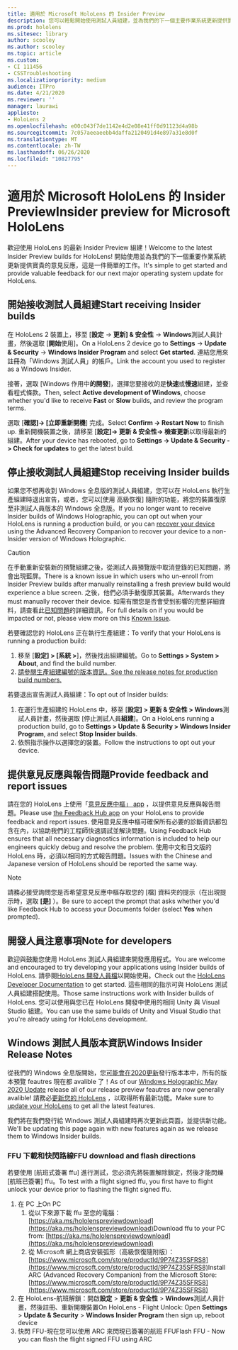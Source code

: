 ```yaml
---
title: 適用於 Microsoft HoloLens 的 Insider Preview
description: 您可以輕鬆開始使用測試人員組建，並為我們的下一個主要作業系統更新提供寶貴的意見反應，以進行 HoloLens。
ms.prod: hololens
ms.sitesec: library
author: scooley
ms.author: scooley
ms.topic: article
ms.custom:
- CI 111456
- CSSTroubleshooting
ms.localizationpriority: medium
audience: ITPro
ms.date: 4/21/2020
ms.reviewer: ''
manager: laurawi
appliesto:
- HoloLens 2
ms.openlocfilehash: e00c043f7de1142e4d2e08e41ff0d91123d4a98b
ms.sourcegitcommit: 7c057aeeaeebb4daffa2120491d4e897a31e8d0f
ms.translationtype: MT
ms.contentlocale: zh-TW
ms.lasthandoff: 06/26/2020
ms.locfileid: "10827795"
---
```

# <span data-ttu-id="78153-103">適用於 Microsoft HoloLens 的 Insider Preview</span><span class="sxs-lookup"><span data-stu-id="78153-103">Insider preview for Microsoft HoloLens</span></span>

<span data-ttu-id="78153-104">歡迎使用 HoloLens 的最新 Insider Preview 組建！</span><span class="sxs-lookup"><span data-stu-id="78153-104">Welcome to the latest Insider Preview builds for HoloLens!</span></span>  <span data-ttu-id="78153-105">開始使用並為我們的下一個重要作業系統更新提供寶貴的意見反應，這是一件簡單的工作。</span><span class="sxs-lookup"><span data-stu-id="78153-105">It's simple to get started and provide valuable feedback for our next major operating system update for HoloLens.</span></span>

## <span data-ttu-id="78153-106">開始接收測試人員組建</span><span class="sxs-lookup"><span data-stu-id="78153-106">Start receiving Insider builds</span></span>

<span data-ttu-id="78153-107">在 HoloLens 2 裝置上，移至 [**設定**  ->  **更新] & 安全性**  ->  **Windows**測試人員計畫，然後選取 [**開始**使用]。</span><span class="sxs-lookup"><span data-stu-id="78153-107">On a HoloLens 2 device go to **Settings** -> **Update & Security** -> **Windows Insider Program** and select **Get started**.</span></span> <span data-ttu-id="78153-108">連結您用來註冊為「Windows 測試人員」的帳戶。</span><span class="sxs-lookup"><span data-stu-id="78153-108">Link the account you used to register as a Windows Insider.</span></span>

<span data-ttu-id="78153-109">接著，選取 [Windows 作用中**的開發**]，選擇您要接收的是**快速**或**慢速**組建，並查看程式條款。</span><span class="sxs-lookup"><span data-stu-id="78153-109">Then, select **Active development of Windows**, choose whether you'd like to receive **Fast** or **Slow** builds, and review the program terms.</span></span>

<span data-ttu-id="78153-110">選取 [**確認]-> [立即重新開機**] 完成。</span><span class="sxs-lookup"><span data-stu-id="78153-110">Select **Confirm -> Restart Now** to finish up.</span></span> <span data-ttu-id="78153-111">重新開機裝置之後，請移至 [**設定]-> 更新 & 安全性-> 檢查更新**以取得最新的組建。</span><span class="sxs-lookup"><span data-stu-id="78153-111">After your device has rebooted, go to **Settings -> Update & Security -> Check for updates** to get the latest build.</span></span>

## <span data-ttu-id="78153-112">停止接收測試人員組建</span><span class="sxs-lookup"><span data-stu-id="78153-112">Stop receiving Insider builds</span></span>

<span data-ttu-id="78153-113">如果您不想再收到 Windows 全息版的測試人員組建，您可以在 HoloLens 執行生產組建時退出宣告，或者，您可以[使用 [](hololens-recovery.md)高級恢復] 隨附的功能，將您的裝置復原至非測試人員版本的 Windows 全息版。</span><span class="sxs-lookup"><span data-stu-id="78153-113">If you no longer want to receive Insider builds of Windows Holographic, you can opt out when your HoloLens is running a production build, or you can [recover your device](hololens-recovery.md) using the Advanced Recovery Companion to recover your device to a non-Insider version of Windows Holographic.</span></span>

> [!CAUTION]
> <span data-ttu-id="78153-114">在手動重新安裝新的預覽組建之後，從測試人員預覽版中取消登錄的已知問題，將會出現藍屏。</span><span class="sxs-lookup"><span data-stu-id="78153-114">There is a known issue in which users who un-enroll from Insider Preview builds after manually reinstalling a fresh preview build would experience a blue screen.</span></span> <span data-ttu-id="78153-115">之後，他們必須手動復原其裝置。</span><span class="sxs-lookup"><span data-stu-id="78153-115">Afterwards they must manually recover their device.</span></span> <span data-ttu-id="78153-116">如需有關您是否會受到影響的完整詳細資料，請查看此[已知問題](https://docs.microsoft.com/hololens/hololens-known-issues?source=docs#blue-screen-is-shown-after-unenrolling-from-insider-preview-builds-on-a-device-reflashed-with-a-insider-build)的詳細資訊。</span><span class="sxs-lookup"><span data-stu-id="78153-116">For full details on if you would be impacted or not, please view more on this [Known Issue](https://docs.microsoft.com/hololens/hololens-known-issues?source=docs#blue-screen-is-shown-after-unenrolling-from-insider-preview-builds-on-a-device-reflashed-with-a-insider-build).</span></span>

<span data-ttu-id="78153-117">若要確認您的 HoloLens 正在執行生產組建：</span><span class="sxs-lookup"><span data-stu-id="78153-117">To verify that your HoloLens is running a production build:</span></span>

1. <span data-ttu-id="78153-118">移至 [**設定] > [系統 >**]，然後找出組建編號。</span><span class="sxs-lookup"><span data-stu-id="78153-118">Go to **Settings > System > About**, and find the build number.</span></span>
1. [<span data-ttu-id="78153-119">請參閱生產組建編號的版本資訊。</span><span class="sxs-lookup"><span data-stu-id="78153-119">See the release notes for production build numbers.</span></span>](hololens-release-notes.md)

<span data-ttu-id="78153-120">若要退出宣告測試人員組建：</span><span class="sxs-lookup"><span data-stu-id="78153-120">To opt out of Insider builds:</span></span>

1. <span data-ttu-id="78153-121">在運行生產組建的 HoloLens 中，移至 [**設定] > 更新 & 安全性 > Windows**測試人員計畫，然後選取 [停止測試人員**組建**]。</span><span class="sxs-lookup"><span data-stu-id="78153-121">On a HoloLens running a production build, go to **Settings > Update & Security > Windows Insider Program**, and select **Stop Insider builds**.</span></span>
1. <span data-ttu-id="78153-122">依照指示操作以選擇您的裝置。</span><span class="sxs-lookup"><span data-stu-id="78153-122">Follow the instructions to opt out your device.</span></span>



## <span data-ttu-id="78153-123">提供意見反應與報告問題</span><span class="sxs-lookup"><span data-stu-id="78153-123">Provide feedback and report issues</span></span>

<span data-ttu-id="78153-124">請在您的 HoloLens 上使用「[意見反應中樞」 app](hololens-feedback.md) ，以提供意見反應與報告問題。</span><span class="sxs-lookup"><span data-stu-id="78153-124">Please use [the Feedback Hub app](hololens-feedback.md) on your HoloLens to provide feedback and report issues.</span></span> <span data-ttu-id="78153-125">使用意見反應中樞可確保所有必要的診斷資訊都包含在內，以協助我們的工程師快速調試並解決問題。</span><span class="sxs-lookup"><span data-stu-id="78153-125">Using Feedback Hub ensures that all necessary diagnostics information is included to help our engineers quickly debug and resolve the problem.</span></span>  <span data-ttu-id="78153-126">使用中文和日文版的 HoloLens 時，必須以相同的方式報告問題。</span><span class="sxs-lookup"><span data-stu-id="78153-126">Issues with the Chinese and Japanese version of HoloLens should be reported the same way.</span></span>

> [!NOTE]
> <span data-ttu-id="78153-127">請務必接受詢問您是否希望意見反應中樞存取您的 [檔] 資料夾的提示（在出現提示時，選取 **[是]** ）。</span><span class="sxs-lookup"><span data-stu-id="78153-127">Be sure to accept the prompt that asks whether you'd like Feedback Hub to access your Documents folder (select **Yes** when prompted).</span></span>

## <span data-ttu-id="78153-128">開發人員注意事項</span><span class="sxs-lookup"><span data-stu-id="78153-128">Note for developers</span></span>

<span data-ttu-id="78153-129">歡迎與鼓勵您使用 HoloLens 測試人員組建來開發應用程式。</span><span class="sxs-lookup"><span data-stu-id="78153-129">You are welcome and encouraged to try developing your applications using Insider builds of HoloLens.</span></span>  <span data-ttu-id="78153-130">請參閱[HoloLens 開發人員檔](https://developer.microsoft.com/windows/mixed-reality/development)以開始使用。</span><span class="sxs-lookup"><span data-stu-id="78153-130">Check out the [HoloLens Developer Documentation](https://developer.microsoft.com/windows/mixed-reality/development) to get started.</span></span> <span data-ttu-id="78153-131">這些相同的指示可與 HoloLens 測試人員組建搭配使用。</span><span class="sxs-lookup"><span data-stu-id="78153-131">Those same instructions work with Insider builds of HoloLens.</span></span>  <span data-ttu-id="78153-132">您可以使用與您已在 HoloLens 開發中使用的相同 Unity 與 Visual Studio 組建。</span><span class="sxs-lookup"><span data-stu-id="78153-132">You can use the same builds of Unity and Visual Studio that you're already using for HoloLens development.</span></span>


## <span data-ttu-id="78153-133">Windows 測試人員版本資訊</span><span class="sxs-lookup"><span data-stu-id="78153-133">Windows Insider Release Notes</span></span>

<span data-ttu-id="78153-134">從我們的 Windows 全息版開始，您[可能會在2020更新](hololens-release-notes.md)發行版本本中，所有的版本預覽 feautres 現在都 avalible 了！</span><span class="sxs-lookup"><span data-stu-id="78153-134">As of our [Windows Holographic May 2020 Update](hololens-release-notes.md) release all of our release preview feautres are now generally avalible!</span></span> <span data-ttu-id="78153-135">請務必[更新您的 HoloLens](hololens-update-hololens.md) ，以取得所有最新功能。</span><span class="sxs-lookup"><span data-stu-id="78153-135">Make sure to [update your HoloLens](hololens-update-hololens.md) to get all the latest features.</span></span>  

<span data-ttu-id="78153-136">我們將在我們發行給 Windows 測試人員組建時再次更新此頁面，並提供新功能。</span><span class="sxs-lookup"><span data-stu-id="78153-136">We'll be updating this page again with new features again as we release them to Windows Insider builds.</span></span> 

### <span data-ttu-id="78153-137">FFU 下載和快閃路線</span><span class="sxs-lookup"><span data-stu-id="78153-137">FFU download and flash directions</span></span>
<span data-ttu-id="78153-138">若要使用 [航班式簽署 ffu] 進行測試，您必須先將裝置解除鎖定，然後才能閃爍 [航班已簽署] ffu。</span><span class="sxs-lookup"><span data-stu-id="78153-138">To test with a flight signed ffu, you first have to flight unlock your device prior to flashing the flight signed ffu.</span></span>
1. <span data-ttu-id="78153-139">在 PC 上</span><span class="sxs-lookup"><span data-stu-id="78153-139">On PC</span></span>
    1. <span data-ttu-id="78153-140">從以下來源下載 ffu 至您的電腦：[https://aka.ms/hololenspreviewdownload](https://aka.ms/hololenspreviewdownload)</span><span class="sxs-lookup"><span data-stu-id="78153-140">Download ffu to your PC from: [https://aka.ms/hololenspreviewdownload](https://aka.ms/hololenspreviewdownload)</span></span>
    1. <span data-ttu-id="78153-141">從 Microsoft 網上商店安裝弧形（高級恢復隨附版）：[https://www.microsoft.com/store/productId/9P74Z35SFRS8](https://www.microsoft.com/store/productId/9P74Z35SFRS8)</span><span class="sxs-lookup"><span data-stu-id="78153-141">Install ARC (Advanced Recovery Companion) from the Microsoft Store: [https://www.microsoft.com/store/productId/9P74Z35SFRS8](https://www.microsoft.com/store/productId/9P74Z35SFRS8)</span></span> 
1. <span data-ttu-id="78153-142">在 HoloLens-航班解鎖：開啟**設定**  >  **更新 & 安全性**  >  **Windows**測試人員計畫，然後註冊、重新開機裝置</span><span class="sxs-lookup"><span data-stu-id="78153-142">On HoloLens - Flight Unlock: Open **Settings** > **Update & Security** > **Windows Insider Program** then sign up, reboot device</span></span>
1. <span data-ttu-id="78153-143">快閃 FFU-現在您可以使用 ARC 來閃現已簽署的航班 FFU</span><span class="sxs-lookup"><span data-stu-id="78153-143">Flash FFU - Now you can flash the flight signed FFU using ARC</span></span> 
